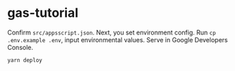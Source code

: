 # gas-tutorial

Confirm `src/appsscript.json`. Next, you set environment config. Run `cp .env.example .env`, input environmental values. Serve in Google Developers Console.

```bash
yarn deploy
```
